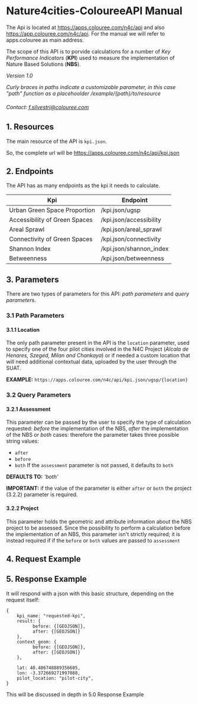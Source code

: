 # Nature4cities-ColoureeAPI Manual
The Api is located at https://apps.colouree.com/n4c/api and also https://app.colouree.com/n4c/api. For the manual we will refer to apps.colouree as main address.

The scope of this API is to porvide calculations for a number of *Key Performance Indicators* (**KPI**) used to measure the implementation of Nature Based Solutions (**NBS**).


*Version 1.0*

*Curly braces in paths indicate a customizable parameter, in this case "path" function as a placehoolder /example/{path}/to/resource*
###### Contact: f.silvestri@colouree.com

## 1. Resources
The main resource of the API is  ```kpi.json```.

So, the complete url will be https://apps.colouree.com/n4c/api/kpi.json


## 2. Endpoints
The API has as many endpoints as the kpi it needs to calculate.

|**Kpi**|**Endpoint**|
|--|--|
|Urban Green Space Proportion|/kpi.json/ugsp|
|Accessibility of Green Spaces|/kpi.json/accessibility|
|Areal Sprawl|/kpi.json/areal_sprawl|
|Connectivity of Green Spaces|/kpi.json/connectivity|
|Shannon Index|/kpi.json/shannon_index|
|Betweenness|/kpi.json/betweenness|

 
## 3. Parameters
There are two types of parameters for this API: *path parameters* and *query parameters*.
### 3.1 Path Parameters
#### 3.1.1 Location
The only path parameter present in the API is the ```location``` parameter, used to specify one of the four pilot cities involved in the N4C Project (*Alcala de Henares, Szeged, Milan and Chankaya*) or if needed a custom location that will need additional contextual data, uploaded by the user through the SUAT.

**EXAMPLE:** ```https://apps.colouree.com/n4c/api/kpi.json/ugsp/{location}```

### 3.2 Query Parameters

#### 3.2.1 Assessment
This parameter can be passed by the user to specify the type of calculation requested: *before* the implementation of the NBS, *after* the implementation of the NBS or *both* cases: therefore the parameter takes three possible string values:
*  ```after```
*  ```before```
*  ```both```
If the ```assessment``` parameter is not passed, it defaults to ```both```

**DEFAULTS TO:** *'both'*

**IMPORTANT:** if the value of the parameter is either ```after``` or ```both``` the project (3.2.2) parameter is required.

#### 3.2.2 Project
This parameter holds the geometric and attribute information about the NBS project to be assessed. Since the possibility to perform a calculation before the implementation of an NBS, this parameter isn't strictly required; it is instead required if if the ```before``` or ```both``` values are passed to ```assessment```


## 4. Request Example

## 5. Response Example

It will respond with a json with this basic structure, depending on the request itself:

```
{   
    kpi_name: "requested-kpi",
    result: {
          before: {[GEOJSON]},
          after: {[GEOJSON]}
    },
    context_geom: {
          before: {[GEOJSON]},
          after: {[GEOJSON]}
    },
    
    lat: 40.486748889356605,
    lon: -3.372669271997088,
    pilot_location: "pilot-city",
}
```
This will be discussed in depth in 5.0 Response Example

